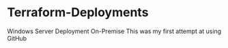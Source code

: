# Terraform-Deployments
Windows Server Deployment On-Premise 
This was my first attempt at using GitHub
